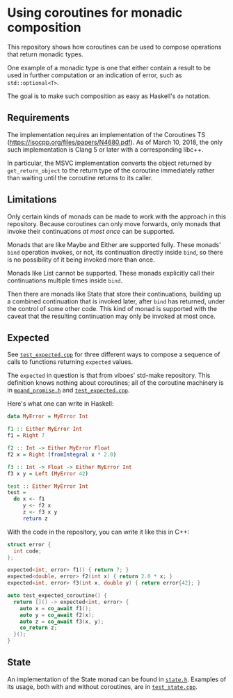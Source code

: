 # Using coroutines for monadic composition

This repository shows how coroutines can be used to compose operations that
return monadic types.

One example of a monadic type is one that either contain a result to be used in
further computation or an indication of error, such as `std::optional<T>`.

The goal is to make such composition as easy as Haskell's `do` notation.

## Requirements

The implementation requires an implementation of the Coroutines TS
(https://isocpp.org/files/papers/N4680.pdf). As of March 10, 2018, the only such
implementation is Clang 5 or later with a corresponding libc++.

In particular, the MSVC implementation converts the object returned by
`get_return_object` to the return type of the coroutine immediately rather than
waiting until the coroutine returns to its caller.

## Limitations

Only certain kinds of monads can be made to work with the approach in this
repository. Because coroutines can only move forwards, only monads that invoke
their continuations *at most once* can be supported.

Monads that are like Maybe and Either are supported fully. These monads' `bind`
operation invokes, or not, its continuation directly inside `bind`, so there is
no possibility of it being invoked more than once.

Monads like List cannot be supported. These monads explicitly call their
continuations multiple times inside `bind`.

Then there are monads like State that store their continuations, building up a
combined continuation that is invoked later, after `bind` has returned, under
the control of some other code. This kind of monad is supported with the caveat
that the resulting continuation may only be invoked at most once.

## Expected

See [`test_expected.cpp`](test_expected.cpp) for three different ways to compose
a sequence of calls to functions returning `expected` values.

The `expected` in question is that from viboes' std-make repository. This
definition knows nothing about coroutines; all of the coroutine machinery is in
[`moand_promise.h`](moand_promise.h) and
[`test_expected.cpp`](test_expected.cpp).

Here's what one can write in Haskell:

```haskell
data MyError = MyError Int

f1 :: Either MyError Int
f1 = Right 7

f2 :: Int -> Either MyError Float
f2 x = Right (fromIntegral x * 2.0)

f3 :: Int -> Float -> Either MyError Int
f3 x y = Left (MyError 42)

test :: Either MyError Int
test =
  do x <- f1
     y <- f2 x
     z <- f3 x y
     return z
```

With the code in the repository, you can write it like this in C++:

```c++
struct error {
  int code;
};

expected<int, error> f1() { return 7; }
expected<double, error> f2(int x) { return 2.0 * x; }
expected<int, error> f3(int x, double y) { return error{42}; }

auto test_expected_coroutine() {
  return []() -> expected<int, error> {
    auto x = co_await f1();
    auto y = co_await f2(x);
    auto z = co_await f3(x, y);
    co_return z;
  }();
}
```

## State

An implementation of the State monad can be found in [`state.h`](state.h).
Examples of its usage, both with and without coroutines, are in
[`test_state.cpp`](test_state.cpp).
